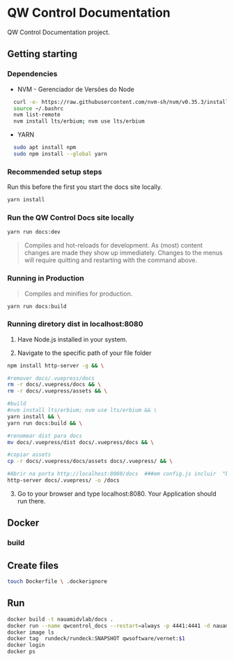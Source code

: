 # QW Control Documentation

QW Control Documentation project.

## Getting starting

### Dependencies

* NVM - Gerenciador de Versões do Node

```sh
  curl -o- https://raw.githubusercontent.com/nvm-sh/nvm/v0.35.3/install.sh | bash
  source ~/.bashrc
  nvm list-remote
  nvm install lts/erbium; nvm use lts/erbium
```

* YARN

```sh
  sudo apt install npm
  sudo npm install --global yarn
```

### Recommended setup steps

Run this before the first you start the docs site locally.

```sh
yarn install
```

### Run the QW Control Docs site locally

```sh
yarn run docs:dev
```

> Compiles and hot-reloads for development. As (most) content changes are made they show up immediately.  Changes to the menus will require quitting and restarting with the command above.

### Running in Production

> Compiles and minifies for production.

```sh
yarn run docs:build
```

### Running diretory dist in localhost:8080

1. Have Node.js installed in your system.

2. Navigate to the specific path of your file folder

```sh
npm install http-server -g && \

#remover docs/.vuepress/docs
rm -r docs/.vuepress/docs && \
rm -r docs/.vuepress/assets && \

#build
#nvm install lts/erbium; nvm use lts/erbium && \
yarn install && \
yarn run docs:build && \

#renomear dist para docs
mv docs/.vuepress/dist docs/.vuepress/docs && \

#copiar assets
cp -r docs/.vuepress/docs/assets docs/.vuepress/ && \

#Abrir na porta http://localhost:8080/docs  ###em config.js incluir  "base: `/docs/`" 
http-server docs/.vuepress/ -o /docs

```

3. Go to your browser and type localhost:8080. Your Application should run there.

## Docker

### build

## Create files

```sh
touch Dockerfile \ .dockerignore
```

## Run

```sh
docker build -t nauamidvlab/docs .
docker run --name qwcontrol_docs --restart=always -p 4441:4441 -d nauamidvlab/docs
docker image ls
docker tag  rundeck/rundeck:SNAPSHOT qwsoftware/vernet:$1
docker login
docker ps
```
